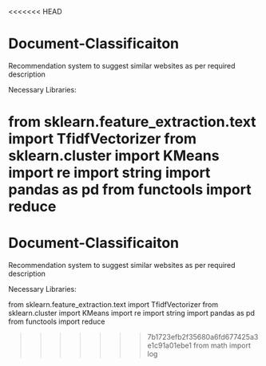 <<<<<<< HEAD
# Document-Classificaiton
Recommendation system to suggest similar websites as per required description


Necessary Libraries:

from sklearn.feature_extraction.text import TfidfVectorizer
from sklearn.cluster import KMeans
import re
import string
import pandas as pd
from functools import reduce
=======
# Document-Classificaiton
Recommendation system to suggest similar websites as per required description


Necessary Libraries:

from sklearn.feature_extraction.text import TfidfVectorizer
from sklearn.cluster import KMeans
import re
import string
import pandas as pd
from functools import reduce
>>>>>>> 7b1723efb2f35680a6fd677425a3e1c91a01ebe1
from math import log